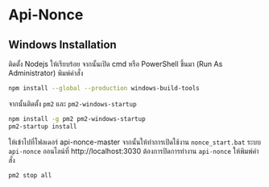 # Api-Nonce
## Windows Installation
ติดตั้ง Nodejs ให้เรียบร้อย จากนั้นเปิด cmd หรือ PowerShell ขึ้นมา (Run As Administrator) พิมพ์คำสั่ง
```sh
npm install --global --production windows-build-tools
```
จากนั้นติดตั้ง `pm2` และ `pm2-windows-startup`
```sh
npm install -g pm2 pm2-windows-startup
pm2-startup install
```
ให้เข้าไปที่โฟลเดอร์ api-nonce-master
จากนั้นให้ทำการเปิดใช้งาน `nonce_start.bat` ระบบ `api-nonce`  ออนไลน์ที่ http://localhost:3030
ต้องการปิดการทำงาน `api-nonce` ให้พิมพ์คำสั่ง
```sh
pm2 stop all
```
